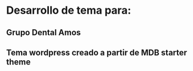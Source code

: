 # Desarrollo de tema para:

## Grupo Dental Amos

## Tema wordpress creado a partir de MDB starter theme

